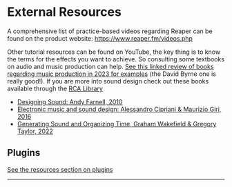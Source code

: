 # External Resources

A comprehensive list of practice-based videos regarding Reaper can be found on the product website: https://www.reaper.fm/videos.php

Other tutorial resources can be found on YouTube, the key thing is to know the terms for the effects you want to achieve. So consulting some textbooks on audio and music production can help. [See this linked review of books regarding music production in 2023 for examples](https://blog.landr.com/music-production-books/) (the David Byrne one is really good!). If you are more into sound design check out these books available through the [RCA Library](https://library.rca.ac.uk/client/en\_GB/summon/?)

* [Designing Sound: Andy Farnell, 2010](https://library.rca.ac.uk/client/en\_GB/2015/search/detailnonmodal/ent:$002f$002fSD\_ILS$002f0$002fSD\_ILS:607349/ada)
* [Electronic music and sound design: Alessandro Cipriani & Maurizio Giri, 2016](https://library.rca.ac.uk/client/en\_GB/2015/search/detailnonmodal/ent:$002f$002fSD\_ILS$002f0$002fSD\_ILS:115844/ada)
* [Generating Sound and Organizing Time, Graham Wakefield & Gregory Taylor, 2022](https://cycling74.com/books/go)

## Plugins

[See the resources section on plugins](../../3.-Fundamentals-of-sound-and-music-technology/Introduction%20to%20Reaper%20DAW%20and%20VSTs/Resources.md)

***
